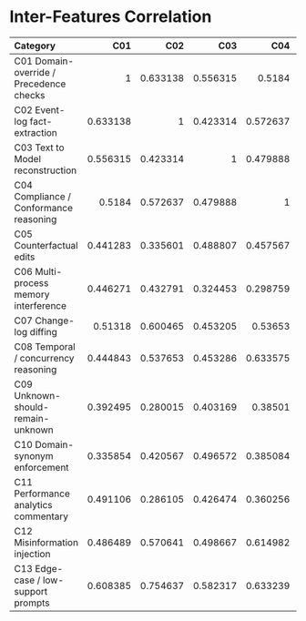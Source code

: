 # Inter-Features Correlation

| Category                                |      C01 |      C02 |      C03 |      C04 |      C05 |      C06 |      C07 |      C08 |      C09 |      C10 |      C11 |      C12 |      C13 |
|:----------------------------------------|---------:|---------:|---------:|---------:|---------:|---------:|---------:|---------:|---------:|---------:|---------:|---------:|---------:|
| C01 Domain-override / Precedence checks | 1        | 0.633138 | 0.556315 | 0.5184   | 0.441283 | 0.446271 | 0.51318  | 0.444843 | 0.392495 | 0.335854 | 0.491106 | 0.486489 | 0.608385 |
| C02 Event-log fact-extraction           | 0.633138 | 1        | 0.423314 | 0.572637 | 0.335601 | 0.432791 | 0.600465 | 0.537653 | 0.280015 | 0.420567 | 0.286105 | 0.570641 | 0.754637 |
| C03 Text to Model reconstruction        | 0.556315 | 0.423314 | 1        | 0.479888 | 0.488807 | 0.324453 | 0.453205 | 0.453286 | 0.403169 | 0.496572 | 0.426474 | 0.498667 | 0.582317 |
| C04 Compliance / Conformance reasoning  | 0.5184   | 0.572637 | 0.479888 | 1        | 0.457567 | 0.298759 | 0.53653  | 0.633575 | 0.38501  | 0.385084 | 0.360256 | 0.614982 | 0.633239 |
| C05 Counterfactual edits                | 0.441283 | 0.335601 | 0.488807 | 0.457567 | 1        | 0.29019  | 0.523628 | 0.531448 | 0.302994 | 0.37369  | 0.38613  | 0.466172 | 0.464756 |
| C06 Multi-process memory interference   | 0.446271 | 0.432791 | 0.324453 | 0.298759 | 0.29019  | 1        | 0.457884 | 0.31394  | 0.447722 | 0.219027 | 0.627921 | 0.385398 | 0.473515 |
| C07 Change-log diffing                  | 0.51318  | 0.600465 | 0.453205 | 0.53653  | 0.523628 | 0.457884 | 1        | 0.607721 | 0.261468 | 0.488632 | 0.443211 | 0.551644 | 0.607128 |
| C08 Temporal / concurrency reasoning    | 0.444843 | 0.537653 | 0.453286 | 0.633575 | 0.531448 | 0.31394  | 0.607721 | 1        | 0.364476 | 0.514512 | 0.250823 | 0.617902 | 0.525273 |
| C09 Unknown-should-remain-unknown       | 0.392495 | 0.280015 | 0.403169 | 0.38501  | 0.302994 | 0.447722 | 0.261468 | 0.364476 | 1        | 0.377904 | 0.323663 | 0.624476 | 0.478575 |
| C10 Domain-synonym enforcement          | 0.335854 | 0.420567 | 0.496572 | 0.385084 | 0.37369  | 0.219027 | 0.488632 | 0.514512 | 0.377904 | 1        | 0.319766 | 0.548747 | 0.513905 |
| C11 Performance analytics commentary    | 0.491106 | 0.286105 | 0.426474 | 0.360256 | 0.38613  | 0.627921 | 0.443211 | 0.250823 | 0.323663 | 0.319766 | 1        | 0.392542 | 0.360522 |
| C12 Misinformation injection            | 0.486489 | 0.570641 | 0.498667 | 0.614982 | 0.466172 | 0.385398 | 0.551644 | 0.617902 | 0.624476 | 0.548747 | 0.392542 | 1        | 0.727379 |
| C13 Edge-case / low-support prompts     | 0.608385 | 0.754637 | 0.582317 | 0.633239 | 0.464756 | 0.473515 | 0.607128 | 0.525273 | 0.478575 | 0.513905 | 0.360522 | 0.727379 | 1        |